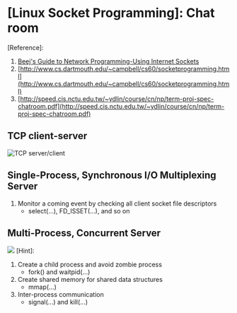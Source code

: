 # [Linux Socket Programming]: Chat room
[Reference]:
1) [Beej's Guide to Network Programming-Using Internet Sockets](http://beej.us/guide/bgnet/output/html/singlepage/bgnet.html)
2) [http://www.cs.dartmouth.edu/~campbell/cs60/socketprogramming.html](http://www.cs.dartmouth.edu/~campbell/cs60/socketprogramming.html)
3) [http://speed.cis.nctu.edu.tw/~ydlin/course/cn/np/term-proj-spec-chatroom.pdf](http://speed.cis.nctu.edu.tw/~ydlin/course/cn/np/term-proj-spec-chatroom.pdf)

## TCP client-server
![TCP server/client](http://www.cs.dartmouth.edu/~campbell/cs60/TCPsockets.jpg)

## Single-Process, Synchronous I/O Multiplexing Server
1. Monitor a coming event by checking all client socket file descriptors
    - select(...), FD_ISSET(...), and so on

## Multi-Process, Concurrent Server
![](http://www.cs.dartmouth.edu/~campbell/cs60/concurrentserver.jpg)
[Hint]:
1. Create a child process and avoid zombie process
    - fork() and waitpid(...)
2. Create shared memory for shared data structures
    - mmap(...)
3. Inter-process communication
    - signal(...) and kill(...)
